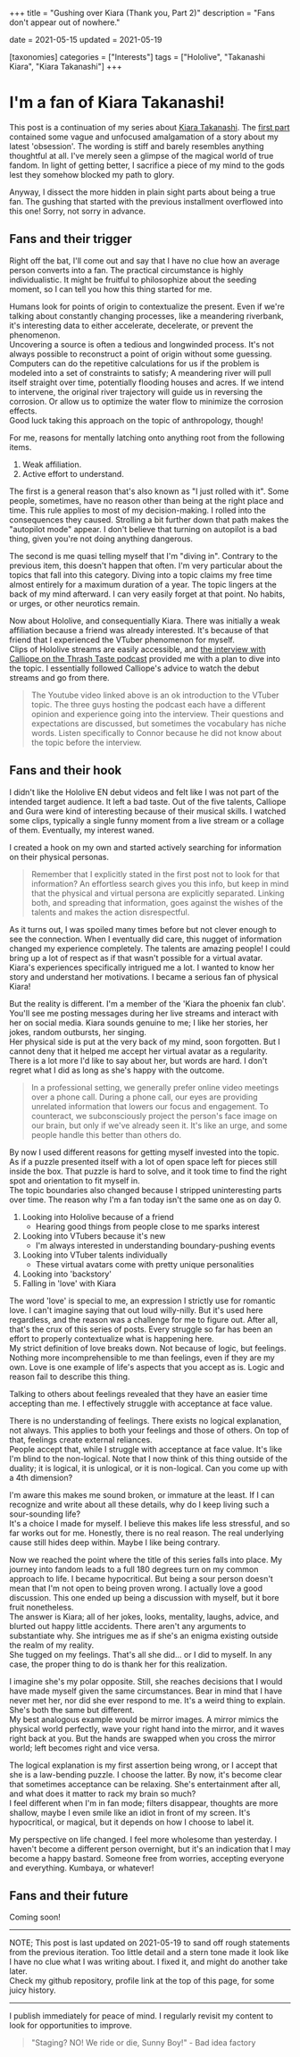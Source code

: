 +++
title = "Gushing over Kiara (Thank you, Part 2)"
description = "Fans don't appear out of nowhere."

date = 2021-05-15
updated = 2021-05-19

[taxonomies]
categories = ["Interests"]
tags = ["Hololive", "Takanashi Kiara", "Kiara Takanashi"]
+++

# I'm a fan of Kiara Takanashi!

This post is a continuation of my series about [Kiara Takanashi](https://virtualyoutuber.fandom.com/wiki/Takanashi_Kiara). The [first part](@/2021-05-12-Thank-you-Kiara.md) contained some vague and unfocused amalgamation of a story about my latest 'obsession'. <!-- more -->
The wording is stiff and barely resembles anything thoughtful at all. I've merely seen a glimpse of the magical world of true fandom. In light of getting better, I sacrifice a piece of my mind to the gods lest they somehow blocked my path to glory.

Anyway, I dissect the more hidden in plain sight parts about being a true fan. The gushing that started with the previous installment overflowed into this one! Sorry, not sorry in advance.

## Fans and their trigger

Right off the bat, I'll come out and say that I have no clue how an average person converts into a fan. The practical circumstance is highly individualistic. It might be fruitful to philosophize about the seeding moment, so I can tell you how this thing started for me.

Humans look for points of origin to contextualize the present. Even if we're talking about constantly changing processes, like a meandering riverbank, it's interesting data to either accelerate, decelerate, or prevent the phenomenon.  
Uncovering a source is often a tedious and longwinded process. It's not always possible to reconstruct a point of origin without some guessing. Computers can do the repetitive calculations for us if the problem is modeled into a set of constraints to satisfy; A meandering river will pull itself straight over time, potentially flooding houses and acres. If we intend to intervene, the original river trajectory will guide us in reversing the corrosion. Or allow us to optimize the water flow to minimize the corrosion effects.  
Good luck taking this approach on the topic of anthropology, though!

For me, reasons for mentally latching onto anything root from the following items.
1. Weak affiliation.
1. Active effort to understand.

The first is a general reason that's also known as "I just rolled with it". Some people, sometimes, have no reason other than being at the right place and time. This rule applies to most of my decision-making. I rolled into the consequences they caused. Strolling a bit further down that path makes the "autopilot mode" appear. I don't believe that turning on autopilot is a bad thing, given you're not doing anything dangerous.

The second is me quasi telling myself that I'm "diving in". Contrary to the previous item, this doesn't happen that often. I'm very particular about the topics that fall into this category. Diving into a topic claims my free time almost entirely for a maximum duration of a year. The topic lingers at the back of my mind afterward. I can very easily forget at that point. No habits, or urges, or other neurotics remain.

Now about Hololive, and consequentially Kiara. There was initially a weak affiliation because a friend was already interested. It's because of that friend that I experienced the VTuber phenomenon for myself.  
Clips of Hololive streams are easily accessible, and [the interview with Calliope on the Thrash Taste podcast](https://youtu.be/tIU0xG-lXkQ) provided me with a plan to dive into the topic. I essentially followed Calliope's advice to watch the debut streams and go from there.

> The Youtube video linked above is an ok introduction to the VTuber topic. The three guys hosting the podcast each have a different opinion and experience going into the interview. Their questions and expectations are discussed, but sometimes the vocabulary has niche words. Listen specifically to Connor because he did not know about the topic before the interview.

## Fans and their hook

I didn't like the Hololive EN debut videos and felt like I was not part of the intended target audience. It left a bad taste. Out of the five talents, Calliope and Gura were kind of interesting because of their musical skills. I watched some clips, typically a single funny moment from a live stream or a collage of them. Eventually, my interest waned.

I created a hook on my own and started actively searching for information on their physical personas.

> Remember that I explicitly stated in the first post not to look for that information? An effortless search gives you this info, but keep in mind that the physical and virtual persona are explicitly separated. Linking both, and spreading that information, goes against the wishes of the talents and makes the action disrespectful.

As it turns out, I was spoiled many times before but not clever enough to see the connection. When I eventually did care, this nugget of information changed my experience completely. The talents are amazing people! I could bring up a lot of respect as if that wasn't possible for a virtual avatar.  
Kiara's experiences specifically intrigued me a lot. I wanted to know her story and understand her motivations. I became a serious fan of physical Kiara!

But the reality is different. I'm a member of the 'Kiara the phoenix fan club'. You'll see me posting messages during her live streams and interact with her on social media. Kiara sounds genuine to me; I like her stories, her jokes, random outbursts, her singing.  
Her physical side is put at the very back of my mind, soon forgotten. But I cannot deny that it helped me accept her virtual avatar as a regularity.  
There is a lot more I'd like to say about her, but words are hard. I don't regret what I did as long as she's happy with the outcome.

> In a professional setting, we generally prefer online video meetings over a phone call. During a phone call, our eyes are providing unrelated information that lowers our focus and engagement. To counteract, we subconsciously project the person's face image on our brain, but only if we've already seen it. It's like an urge, and some people handle this better than others do.

By now I used different reasons for getting myself invested into the topic. As if a puzzle presented itself with a lot of open space left for pieces still inside the box. That puzzle is hard to solve, and it took time to find the right spot and orientation to fit myself in.  
The topic boundaries also changed because I stripped uninteresting parts over time. The reason why I'm a fan today isn't the same one as on day 0.

1. Looking into Hololive because of a friend
    * Hearing good things from people close to me sparks interest
1. Looking into VTubers because it's new
    * I'm always interested in understanding boundary-pushing events
1. Looking into VTuber talents individually
    * These virtual avatars come with pretty unique personalities
1. Looking into 'backstory'
1. Falling in 'love' with Kiara

The word 'love' is special to me, an expression I strictly use for romantic love. I can't imagine saying that out loud willy-nilly. But it's used here regardless, and the reason was a challenge for me to figure out. After all, that's the crux of this series of posts. Every struggle so far has been an effort to properly contextualize what is happening here.  
My strict definition of love breaks down. Not because of logic, but feelings. Nothing more incomprehensible to me than feelings, even if they are my own. Love is one example of life's aspects that you accept as is. Logic and reason fail to describe this thing. 

Talking to others about feelings revealed that they have an easier time accepting than me. I effectively struggle with acceptance at face value.

There is no understanding of feelings. There exists no logical explanation, not always. This applies to both your feelings and those of others. On top of that, feelings create external reliances.  
People accept that, while I struggle with acceptance at face value. It's like I'm blind to the non-logical. Note that I now think of this thing outside of the duality; it is logical, it is unlogical, or it is non-logical. Can you come up with a 4th dimension?

I'm aware this makes me sound broken, or immature at the least. If I can recognize and write about all these details, why do I keep living such a sour-sounding life?  
It's a choice I made for myself. I believe this makes life less stressful, and so far works out for me. Honestly, there is no real reason. The real underlying cause still hides deep within. Maybe I like being contrary.  

Now we reached the point where the title of this series falls into place. My journey into fandom leads to a full 180 degrees turn on my common approach to life. I became hypocritical. But being a sour person doesn't mean that I'm not open to being proven wrong. I actually love a good discussion. This one ended up being a discussion with myself, but it bore fruit nonetheless.  
The answer is Kiara; all of her jokes, looks, mentality, laughs, advice, and blurted out happy little accidents. There aren't any arguments to substantiate why. She intrigues me as if she's an enigma existing outside the realm of my reality.  
She tugged on my feelings. That's all she did... or I did to myself. In any case, the proper thing to do is thank her for this realization.

I imagine she's my polar opposite. Still, she reaches decisions that I would have made myself given the same circumstances. Bear in mind that I have never met her, nor did she ever respond to me. It's a weird thing to explain. She's both the same but different.  
My best analogous example would be mirror images. A mirror mimics the physical world perfectly, wave your right hand into the mirror, and it waves right back at you. But the hands are swapped when you cross the mirror world; left becomes right and vice versa.  

The logical explanation is my first assertion being wrong, or I accept that she is a law-bending puzzle. I choose the latter. By now, it's become clear that sometimes acceptance can be relaxing. She's entertainment after all, and what does it matter to rack my brain so much?  
I feel different when I'm in fan mode; filters disappear, thoughts are more shallow, maybe I even smile like an idiot in front of my screen. It's hypocritical, or magical, but it depends on how I choose to label it.

My perspective on life changed. I feel more wholesome than yesterday. I haven't become a different person overnight, but it's an indication that I may become a happy bastard. Someone free from worries, accepting everyone and everything. Kumbaya, or whatever!

## Fans and their future

Coming soon!

---
NOTE; This post is last updated on 2021-05-19 to sand off rough statements from the previous iteration. Too little detail and a stern tone made it look like I have no clue what I was writing about. I fixed it, and might do another take later.  
Check my github repository, profile link at the top of this page, for some juicy history.

---
I publish immediately for peace of mind. I regularly revisit my content to look for opportunities to improve.

> "Staging? NO! We ride or die, Sunny Boy!" - Bad idea factory